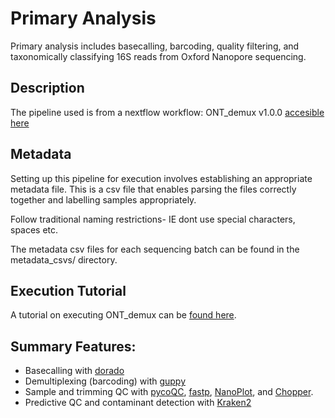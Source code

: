 # Primary Analysis

Primary analysis includes basecalling, barcoding, quality filtering, and taxonomically classifying 16S reads from Oxford Nanopore sequencing. 

## Description
The pipeline used is from a nextflow workflow: ONT_demux v1.0.0 [accesible here](https://github.com/MessyaszA/ONT_demux)

## Metadata
Setting up this pipeline for execution involves establishing an appropriate metadata file. This is a csv file that enables parsing the files correctly together and labelling samples appropriately. 

Follow traditional naming restrictions- IE dont use special characters, spaces etc. 

The metadata csv files for each sequencing batch can be found in the metadata_csvs/ directory. 

## Execution Tutorial
A tutorial on executing ONT_demux can be [found here](https://github.com/MessyaszA/ONT_demux/blob/main/docs/execution_tutorial.md).

## Summary Features:
- Basecalling with [dorado](https://github.com/nanoporetech/dorado)
- Demultiplexing (barcoding) with [guppy](https://community.nanoporetech.com/protocols/Guppy-protocol/v/gpb_2003_v1_revt_14dec2018)
- Sample and trimming QC with [pycoQC](https://adrienleger.com/pycoQC/), [fastp](https://github.com/OpenGene/fastp), [NanoPlot](https://github.com/wdecoster/NanoPlot), and [Chopper](https://github.com/wdecoster/chopper).
- Predictive QC and contaminant detection with [Kraken2](https://ccb.jhu.edu/software/kraken2/)
